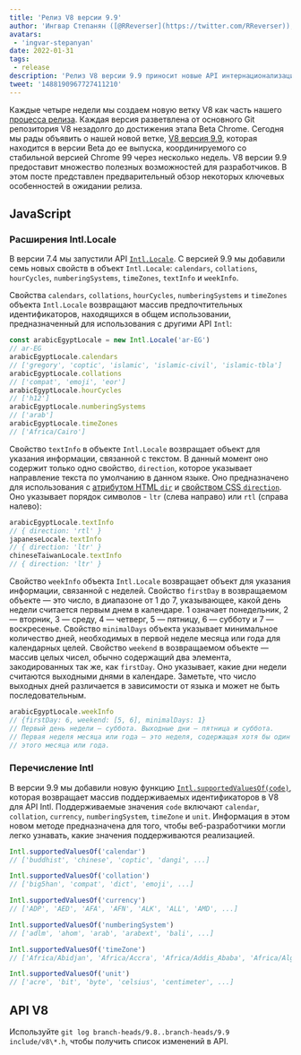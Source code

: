 ```yaml
---
title: 'Релиз V8 версии 9.9'
author: 'Ингвар Степанян ([@RReverser](https://twitter.com/RReverser)), на его 99%'
avatars:
 - 'ingvar-stepanyan'
date: 2022-01-31
tags:
 - release
description: 'Релиз V8 версии 9.9 приносит новые API интернационализации.'
tweet: '1488190967727411210'
---
```

Каждые четыре недели мы создаем новую ветку V8 как часть нашего [процесса релиза](https://v8.dev/docs/release-process). Каждая версия разветвлена от основного Git репозитория V8 незадолго до достижения этапа Beta Chrome. Сегодня мы рады объявить о нашей новой ветке, [V8 версия 9.9](https://chromium.googlesource.com/v8/v8.git/+log/branch-heads/9.9), которая находится в версии Beta до ее выпуска, координируемого со стабильной версией Chrome 99 через несколько недель. V8 версии 9.9 предоставит множество полезных возможностей для разработчиков. В этом посте представлен предварительный обзор некоторых ключевых особенностей в ожидании релиза.

<!--truncate-->
## JavaScript

### Расширения Intl.Locale

В версии 7.4 мы запустили API [`Intl.Locale`](https://v8.dev/blog/v8-release-74#intl.locale). С версией 9.9 мы добавили семь новых свойств в объект `Intl.Locale`: `calendars`, `collations`, `hourCycles`, `numberingSystems`, `timeZones`, `textInfo` и `weekInfo`.

Свойства `calendars`, `collations`, `hourCycles`, `numberingSystems` и `timeZones` объекта `Intl.Locale` возвращают массив предпочтительных идентификаторов, находящихся в общем использовании, предназначенный для использования с другими API `Intl`:

```js
const arabicEgyptLocale = new Intl.Locale('ar-EG')
// ar-EG
arabicEgyptLocale.calendars
// ['gregory', 'coptic', 'islamic', 'islamic-civil', 'islamic-tbla']
arabicEgyptLocale.collations
// ['compat', 'emoji', 'eor']
arabicEgyptLocale.hourCycles
// ['h12']
arabicEgyptLocale.numberingSystems
// ['arab']
arabicEgyptLocale.timeZones
// ['Africa/Cairo']
```

Свойство `textInfo` в объекте `Intl.Locale` возвращает объект для указания информации, связанной с текстом. В данный момент оно содержит только одно свойство, `direction`, которое указывает направление текста по умолчанию в данном языке. Оно предназначено для использования с [атрибутом HTML `dir`](https://developer.mozilla.org/en-US/docs/Web/HTML/Global_attributes/dir) и [свойством CSS `direction`](https://developer.mozilla.org/en-US/docs/Web/CSS/direction). Оно указывает порядок символов - `ltr` (слева направо) или `rtl` (справа налево):

```js
arabicEgyptLocale.textInfo
// { direction: 'rtl' }
japaneseLocale.textInfo
// { direction: 'ltr' }
chineseTaiwanLocale.textInfo
// { direction: 'ltr' }
```

Свойство `weekInfo` объекта `Intl.Locale` возвращает объект для указания информации, связанной с неделей. Свойство `firstDay` в возвращаемом объекте — это число, в диапазоне от 1 до 7, указывающее, какой день недели считается первым днем в календаре. 1 означает понедельник, 2 — вторник, 3 — среду, 4 — четверг, 5 — пятницу, 6 — субботу и 7 — воскресенье. Свойство `minimalDays` объекта указывает минимальное количество дней, необходимых в первой неделе месяца или года для календарных целей. Свойство `weekend` в возвращаемом объекте — массив целых чисел, обычно содержащий два элемента, закодированных так же, как `firstDay`. Оно указывает, какие дни недели считаются выходными днями в календаре. Заметьте, что число выходных дней различается в зависимости от языка и может не быть последовательным.

```js
arabicEgyptLocale.weekInfo
// {firstDay: 6, weekend: [5, 6], minimalDays: 1}
// Первый день недели — суббота. Выходные дни — пятница и суббота.
// Первая неделя месяца или года — это неделя, содержащая хотя бы один день
// этого месяца или года.
```

### Перечисление Intl

В версии 9.9 мы добавили новую функцию [`Intl.supportedValuesOf(code)`](https://developer.mozilla.org/en-US/docs/Web/JavaScript/Reference/Global_Objects/Intl/supportedValuesOf), которая возвращает массив поддерживаемых идентификаторов в V8 для API Intl. Поддерживаемые значения `code` включают `calendar`, `collation`, `currency`, `numberingSystem`, `timeZone` и `unit`. Информация в этом новом методе предназначена для того, чтобы веб-разработчики могли легко узнавать, какие значения поддерживаются реализацией.

```js
Intl.supportedValuesOf('calendar')
// ['buddhist', 'chinese', 'coptic', 'dangi', ...]

Intl.supportedValuesOf('collation')
// ['big5han', 'compat', 'dict', 'emoji', ...]

Intl.supportedValuesOf('currency')
// ['ADP', 'AED', 'AFA', 'AFN', 'ALK', 'ALL', 'AMD', ...]

Intl.supportedValuesOf('numberingSystem')
// ['adlm', 'ahom', 'arab', 'arabext', 'bali', ...]

Intl.supportedValuesOf('timeZone')
// ['Africa/Abidjan', 'Africa/Accra', 'Africa/Addis_Ababa', 'Africa/Algiers', ...]

Intl.supportedValuesOf('unit')
// ['acre', 'bit', 'byte', 'celsius', 'centimeter', ...]
```

## API V8

Используйте `git log branch-heads/9.8..branch-heads/9.9 include/v8\*.h`, чтобы получить список изменений в API.
